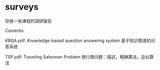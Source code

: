 # surveys

存放一些课程的调研报告

Contents:

KBQA.pdf: Knowledge-based question answering system 基于知识图谱的问答系统

TSP.pdf: Traveling Salesman Problem 旅行商问题：描述，精确算法，近似算法
